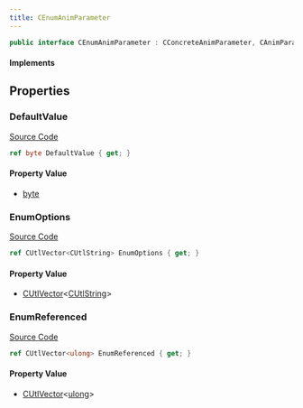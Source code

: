 ```yaml
---
title: CEnumAnimParameter
---
```


```csharp
public interface CEnumAnimParameter : CConcreteAnimParameter, CAnimParameterBase, ISchemaClass<CAnimParameterBase>, ISchemaClass<CConcreteAnimParameter>, ISchemaClass<CEnumAnimParameter>, ISchemaField, ISchemaClass, INativeHandle
```

#### Implements

## Properties

### DefaultValue

[Source Code](https://github.com/swiftly-solution/swiftlys2/blob/beta/managed/src/SwiftlyS2.Generated/Schemas/Interfaces/CEnumAnimParameter.cs#L16)

```csharp
ref byte DefaultValue { get; }
```

#### Property Value

- [byte](https://learn.microsoft.com/dotnet/api/system.byte)

### EnumOptions

[Source Code](https://github.com/swiftly-solution/swiftlys2/blob/beta/managed/src/SwiftlyS2.Generated/Schemas/Interfaces/CEnumAnimParameter.cs#L18)

```csharp
ref CUtlVector<CUtlString> EnumOptions { get; }
```

#### Property Value

- [CUtlVector](/docs/api/-1)<[CUtlString](/docs/api/shared/natives/cutlstring)>

### EnumReferenced

[Source Code](https://github.com/swiftly-solution/swiftlys2/blob/beta/managed/src/SwiftlyS2.Generated/Schemas/Interfaces/CEnumAnimParameter.cs#L20)

```csharp
ref CUtlVector<ulong> EnumReferenced { get; }
```

#### Property Value

- [CUtlVector](/docs/api/-1)<[ulong](https://learn.microsoft.com/dotnet/api/system.uint64)>

